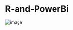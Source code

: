 # R-and-PowerBi

![image](https://user-images.githubusercontent.com/125611709/223095076-96a0c087-6ad9-4acc-9a20-47a4effc32e1.png)
